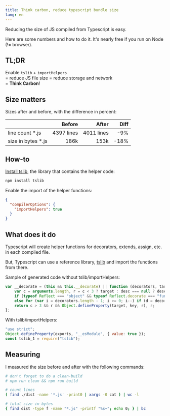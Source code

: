 ```yaml
---
title: Think carbon, reduce typescript bundle size
lang: en
---
```


Reducing the size of JS compiled from Typescript is easy.

Here are some numbers and how to do it. It's nearly free if you run on Node (!= browser).

## **TL;DR**

Enable `tslib` + `importHelpers`  
= reduce JS file size = reduce storage and network  
= **Think Carbon**!

## Size matters

Sizes after and before, with the difference in percent:

|                     |     Before |      After | Diff |
| ------------------- | ---------: | ---------: | ---: |
| line count \*.js    | 4397 lines | 4011 lines |  -9% |
| size in bytes \*.js |       186k |       153k | -18% |

## How-to

[Install tslib](https://github.com/microsoft/tslib), the library that contains the helper code:

```bash
npm install tslib
```

Enable the import of the helper functions:

```json
{
  "compilerOptions": {
    "importHelpers": true
  }
}
```

## What does it do

Typescript will create helper functions for decorators, extends, assign, etc. in each compiled file.

But, Typescript can use a reference library, [tslib](https://github.com/microsoft/tslib) and import the functions from there.

Sample of generated code without tslib/importHelpers:

```js
var __decorate = (this && this.__decorate) || function (decorators, target, key, desc) {
    var c = arguments.length, r = c < 3 ? target : desc === null ? desc = Object.getOwnPropertyDescriptor(target, key) : desc, d;
    if (typeof Reflect === "object" && typeof Reflect.decorate === "function") r = Reflect.decorate(decorators, target, key, desc);
    else for (var i = decorators.length - 1; i >= 0; i--) if (d = decorators[i]) r = (c < 3 ? d(r) : c > 3 ? d(target, key, r) : d(target, key)) || r;
    return c > 3 && r && Object.defineProperty(target, key, r), r;
};
```

With tslib/importHelpers:

```js
"use strict";
Object.defineProperty(exports, "__esModule", { value: true });
const tslib_1 = require("tslib");
```

## Measuring

I measured the size before and after with the following commands:

```bash
# don't forget to do a clean-build
# npm run clean && npm run build

# count lines
( find ./dist -name '*.js' -print0 | xargs -0 cat ) | wc -l

# total size in bytes
{ find dist -type f -name "*.js" -printf "%s+"; echo 0; } | bc
```
